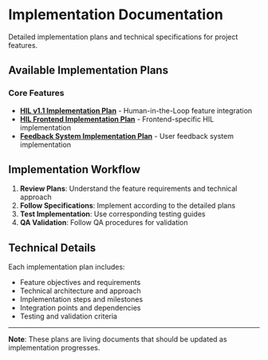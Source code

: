 # Implementation Documentation

Detailed implementation plans and technical specifications for project features.

## Available Implementation Plans

### Core Features
- **[HIL v1.1 Implementation Plan](./HIL_v1.1_Implementation_Plan.md)** - Human-in-the-Loop feature integration
- **[HIL Frontend Implementation Plan](./HIL_Frontend_Implementation_Plan.md)** - Frontend-specific HIL implementation
- **[Feedback System Implementation Plan](./FEEDBACK_SYSTEM_IMPLEMENTATION_PLAN.md)** - User feedback system implementation

## Implementation Workflow

1. **Review Plans**: Understand the feature requirements and technical approach
2. **Follow Specifications**: Implement according to the detailed plans
3. **Test Implementation**: Use corresponding testing guides
4. **QA Validation**: Follow QA procedures for validation

## Technical Details

Each implementation plan includes:
- Feature objectives and requirements
- Technical architecture and approach
- Implementation steps and milestones
- Integration points and dependencies
- Testing and validation criteria

---

**Note**: These plans are living documents that should be updated as implementation progresses.
